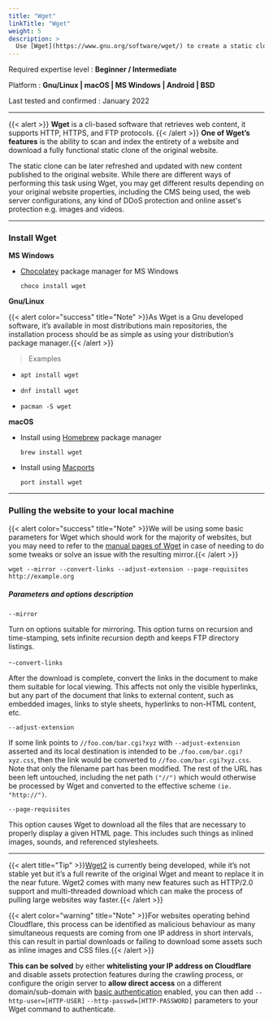 ```yaml
---
title: "Wget"
linkTitle: "Wget"
weight: 5
description: >
  Use [Wget](https://www.gnu.org/software/wget/) to create a static clone of a website
---
```


Required expertise level : **Beginner / Intermediate**

Platform : **Gnu/Linux | macOS | MS Windows | Android | BSD**

Last tested and confirmed : January 2022

-----

{{< alert >}}
**Wget** is a cli-based software that retrieves web content, it supports HTTP, HTTPS, and FTP protocols.
{{< /alert >}}
**One of Wget’s features** is the ability to scan and index the entirety of a website and download a fully functional static clone of the original website.

The static clone can be later refreshed and updated with new content published to the original website.
While there are different ways of performing this task using Wget, you may get different results depending on your original website properties, including the CMS being used, the web server configurations, any kind of DDoS protection and online asset's protection e.g. images and videos.

----

### Install Wget

**MS Windows**

- [Chocolatey](https://chocolatey.org/install) package manager for MS Windows

    `choco install wget`

**Gnu/Linux**

{{< alert color="success" title="Note" >}}As Wget is a Gnu developed software, it’s available in most distributions main repositories, the installation process should be as simple as using your distribution’s package manager.{{< /alert >}}

> Examples

  - `apt install wget`

  - `dnf install wget`

  - `pacman -S wget`

**macOS**

- Install using [Homebrew](https://brew.sh/) package manager

    `brew install wget`

- Install using [Macports](https://www.macports.org/install.php)

    `port install wget`

----

### Pulling the website to your local machine

{{< alert color="success" title="Note" >}}We will be using some basic parameters for Wget which should work for the majority of websites, but you may need to refer to the [manual pages of Wget](https://www.gnu.org/software/wget/manual/wget.html) in case of needing to do some tweaks or solve an issue with the resulting mirror.{{< /alert >}}

`wget --mirror --convert-links --adjust-extension --page-requisites http://example.org`

##### Parameters and options description

`--mirror`

Turn on options suitable for mirroring.  This option turns on recursion and time-stamping, sets infinite recursion depth and keeps FTP directory listings.

-`-convert-links`

After the download is complete, convert the links in the document to make them suitable for local viewing.  This affects not only the visible hyperlinks, but any part of the document that links to external content, such as embedded images, links to style sheets, hyperlinks to non-HTML content, etc.

`--adjust-extension`

If some link points to `//foo.com/bar.cgi?xyz` with `--adjust-extension` asserted and its local destination is intended to be .`/foo.com/bar.cgi?xyz.css`, then the link would be converted to `//foo.com/bar.cgi?xyz.css`. Note that only the filename part has been modified. The rest of the URL has been left untouched, including the net path `("//")` which would otherwise be processed by Wget and converted to the effective scheme `(ie. "http://")`.

`--page-requisites`

This option causes Wget to download all the files that are necessary to properly display a given HTML page.  This includes such things as inlined images, sounds, and referenced stylesheets.

----

{{< alert title="Tip" >}}[Wget2](https://gitlab.com/gnuwget/wget2) is currently being developed, while it’s not stable yet but it’s a full rewrite of the original Wget and meant to replace it in the near future. Wget2 comes with many new features such as HTTP/2.0 support and multi-threaded download which can make the process of pulling large websites way faster.{{< /alert >}}

{{< alert color="warning" title="Note" >}}For websites operating behind Cloudflare, this process can be identified as malicious behaviour as many simultaneous requests are coming from one IP address in short intervals, this can result in partial downloads or failing to download some assets such as inline images and CSS files.{{< /alert >}}

**This can be solved** by either **whitelisting your IP address on Cloudflare** and disable assets protection features during the crawling process, or configure the origin server to **allow direct access** on a different domain/sub-domain with [basic authentication](https://en.wikipedia.org/wiki/Basic_access_authentication) enabled, you can then add `--http-user=[HTTP-USER]` `--http-passwd=[HTTP-PASSWORD]` parameters to your Wget command to authenticate.
